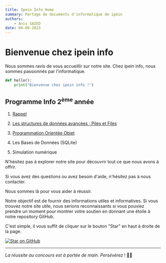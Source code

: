 ```yaml
---
title: Ipein Info Home
summary: Partage de documents d'informatique de ipein
authors:
    - Anis SAIED
date: 04-09-2023
---
```

# Bienvenue chez ipein info

Nous sommes ravis de vous accueillir sur notre site. Chez ipein info, nous sommes passionnés par l'informatique.

```python
def hello():
    print("Bienvenue chez ipein info !")
```

## Programme Info 2<sup>ème</sup> année

1. [Rappel](rappel/chp0_Rappel/)

2. [Les structures de données avancées : Piles et Files](piles-files/introduction/)

3. [Programmation Orientée Objet](poo/plan/)

4. Les Bases de Données (SQLite)

5. Simulation numérique

    

N'hésitez pas à explorer notre site pour découvrir tout ce que nous avons à offrir. 

Si vous avez des questions ou avez besoin d'aide, n'hésitez pas à nous contacter. 

Nous sommes là pour vous aider à réussir.

Notre objectif est de fournir des informations utiles et informatives. Si vous trouvez notre site utile, nous serions reconnaissants si vous pouviez prendre un moment pour montrer votre soutien en donnant une étoile à notre repository GitHub. 

C'est simple, il vous suffit de cliquer sur le bouton "Star" en haut à droite de la page.

[![Star on GitHub](https://img.shields.io/github/stars/anis-saied/ipein.svg?style=social)](https://github.com/anis-saied/ipein)

------

*La réussite au concours est à portée de main. Persévérez* ! 🌟💪